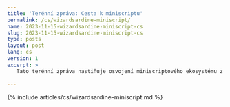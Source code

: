 ```yaml
---
title: 'Terénní zpráva: Cesta k miniscriptu'
permalink: /cs/wizardsardine-miniscript/
name: 2023-11-15-wizardsardine-miniscript-cs
slug: 2023-11-15-wizardsardine-miniscript-cs
type: posts
layout: post
lang: cs
version: 1
excerpt: >
   Tato terénní zpráva nastiňuje osvojení miniscriptového ekosystému z pohledu Wizardsardine.

---
```

{% include articles/cs/wizardsardine-miniscript.md %}
